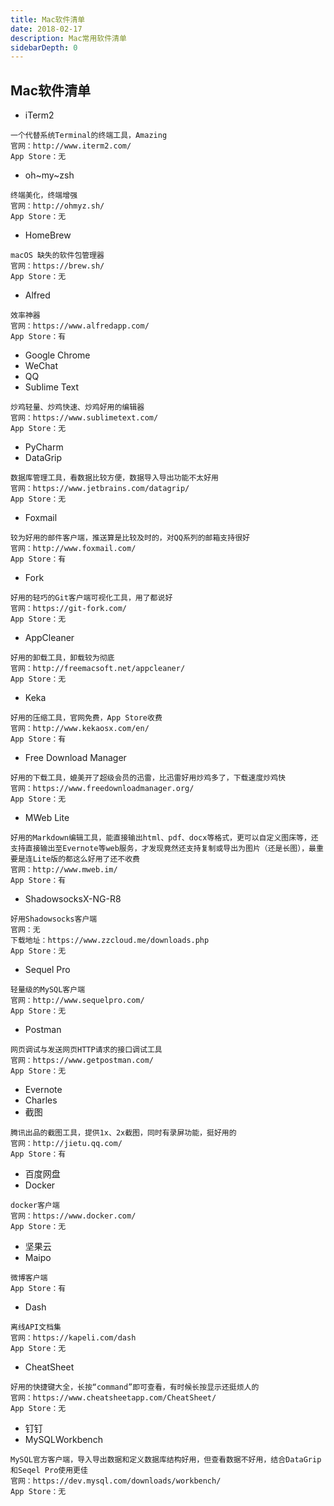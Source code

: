 ```yaml
---
title: Mac软件清单
date: 2018-02-17
description: Mac常用软件清单
sidebarDepth: 0
---
```


## Mac软件清单

<!--# 简介
为方便以后折腾的时候能够快速的恢复工作环境，还是备份一下软件列表吧-->

* iTerm2
```
一个代替系统Terminal的终端工具，Amazing
官网：http://www.iterm2.com/
App Store：无
```

* oh~my~zsh
```
终端美化，终端增强
官网：http://ohmyz.sh/
App Store：无
```

* HomeBrew
```
macOS 缺失的软件包管理器
官网：https://brew.sh/
App Store：无
```

* Alfred
```
效率神器
官网：https://www.alfredapp.com/
App Store：有
```

* Google Chrome
* WeChat
* QQ
* Sublime Text
```
炒鸡轻量、炒鸡快速、炒鸡好用的编辑器
官网：https://www.sublimetext.com/
App Store：无
```

* PyCharm
* DataGrip
```
数据库管理工具，看数据比较方便，数据导入导出功能不太好用
官网：https://www.jetbrains.com/datagrip/
App Store：无
```

* Foxmail
```
较为好用的邮件客户端，推送算是比较及时的，对QQ系列的邮箱支持很好
官网：http://www.foxmail.com/
App Store：有
```

* Fork
```
好用的轻巧的Git客户端可视化工具，用了都说好
官网：https://git-fork.com/
App Store：无
```

* AppCleaner
```
好用的卸载工具，卸载较为彻底
官网：http://freemacsoft.net/appcleaner/
App Store：无
```

* Keka
```
好用的压缩工具，官网免费，App Store收费
官网：http://www.kekaosx.com/en/
App Store：有
```

* Free Download Manager
```
好用的下载工具，媲美开了超级会员的迅雷，比迅雷好用炒鸡多了，下载速度炒鸡快
官网：https://www.freedownloadmanager.org/
App Store：无
```

* MWeb Lite
```
好用的Markdown编辑工具，能直接输出html、pdf、docx等格式，更可以自定义图床等，还支持直接输出至Evernote等web服务，才发现竟然还支持复制或导出为图片（还是长图），最重要是连Lite版的都这么好用了还不收费
官网：http://www.mweb.im/
App Store：有
```

* ShadowsocksX-NG-R8
```
好用Shadowsocks客户端
官网：无
下载地址：https://www.zzcloud.me/downloads.php
App Store：无
```

* Sequel Pro
```
轻量级的MySQL客户端
官网：http://www.sequelpro.com/
App Store：无
```

* Postman
```
网页调试与发送网页HTTP请求的接口调试工具
官网：https://www.getpostman.com/
App Store：无
```

* Evernote
* Charles
* 截图
```
腾讯出品的截图工具，提供1x、2x截图，同时有录屏功能，挺好用的
官网：http://jietu.qq.com/
App Store：有
```

* 百度网盘
* Docker
```
docker客户端
官网：https://www.docker.com/
App Store：无
```

* 坚果云
* Maipo
```
微博客户端
App Store：有
```

* Dash
```
离线API文档集
官网：https://kapeli.com/dash
App Store：无
```

* CheatSheet
```
好用的快捷键大全，长按“command”即可查看，有时候长按显示还挺烦人的
官网：https://www.cheatsheetapp.com/CheatSheet/
App Store：无
```

* 钉钉
* MySQLWorkbench
```
MySQL官方客户端，导入导出数据和定义数据库结构好用，但查看数据不好用，结合DataGrip和Seqel Pro使用更佳
官网：https://dev.mysql.com/downloads/workbench/
App Store：无
```




